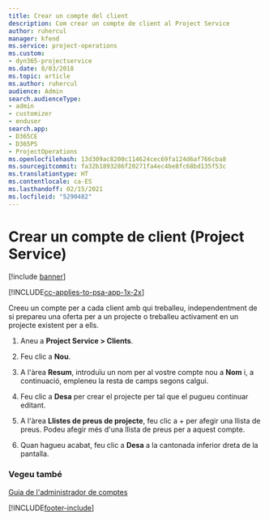 ```yaml
---
title: Crear un compte del client
description: Com crear un compte de client al Project Service
author: ruhercul
manager: kfend
ms.service: project-operations
ms.custom:
- dyn365-projectservice
ms.date: 8/03/2018
ms.topic: article
ms.author: ruhercul
audience: Admin
search.audienceType:
- admin
- customizer
- enduser
search.app:
- D365CE
- D365PS
- ProjectOperations
ms.openlocfilehash: 13d309ac8200c114624cec69fa124d6af766cba8
ms.sourcegitcommit: fa32b1893286f20271fa4ec4be8fc68bd135f53c
ms.translationtype: HT
ms.contentlocale: ca-ES
ms.lasthandoff: 02/15/2021
ms.locfileid: "5290482"
---
```

# <a name="create-a-customer-account-project-service"></a>Crear un compte de client (Project Service)

[!include [banner](../includes/psa-now-project-operations.md)]

[!INCLUDE[cc-applies-to-psa-app-1x-2x](../includes/cc-applies-to-psa-app-1x-2x.md)]

Creeu un compte per a cada client amb qui treballeu, independentment de si prepareu una oferta per a un projecte o treballeu activament en un projecte existent per a ells.  
  
1.  Aneu a **Project Service > Clients**.  
  
2.  Feu clic a **Nou**.  
  
3.  A l'àrea **Resum**, introduïu un nom per al vostre compte nou a **Nom** i, a continuació, empleneu la resta de camps segons calgui.  
  
4.  Feu clic a **Desa** per crear el projecte per tal que el pugueu continuar editant.  
  
5.  A l'àrea **Llistes de preus de projecte**, feu clic a + per afegir una llista de preus. Podeu afegir més d'una llista de preus per a aquest compte.  
  
6.  Quan hagueu acabat, feu clic a **Desa** a la cantonada inferior dreta de la pantalla.  
  
### <a name="see-also"></a>Vegeu també  
 [Guia de l'administrador de comptes](../psa/account-manager-guide.md)


[!INCLUDE[footer-include](../includes/footer-banner.md)]